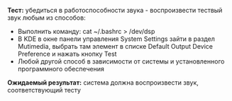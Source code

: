 **Тест:** убедиться в работоспособности звука - воспроизвести тествый звук любым из способов:
  * Выполнить команду:
cat ~/.bashrc > /dev/dsp
  * В KDE в окне панели управления System Settings зайти в раздел Mutimedia, выбрать там элемент в списке Default Output Device Preference и нажать кнопку Test
  * Любой другой способ в зависимости от системы и установленного программного обеспечения

**Ожидаемый результат:** система должна воспроизвести звук, соответствующий тесту